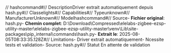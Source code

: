 // hashcommand#// DescriptionDriver extrait automatiquement depuis hash.py#// Classelights#// Capabilities#// Typeunknown#// ManufacturerUnknown#// Modelhashcommand#// Source- **Fichier original**: hash.py- **Chemin complet**: D:\Download\Compressed\elelabs-zigbee-ezsp-utility-master\elelabs-zigbee-ezsp-utility-master\venv\Lib\site-packages\pip\_internal\commands\hash.py- **Extrait le**: 2025-08-05T08:33:35.128Z#// Limitations- Driver extrait automatiquement- Ncessite tests et validation- Source: hash.py#// Statut En attente de validation